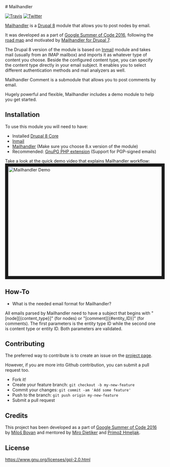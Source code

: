 <snippet>
    <content>
# Mailhandler

[![Travis](https://img.shields.io/travis/fantastic91/mailhandler.svg?maxAge=2592000)](https://travis-ci.org/fantastic91/mailhandler/)
[![Twitter](https://img.shields.io/twitter/url/https/github.com/fantastic91/mailhandler.svg?style=social)](https://twitter.com/intent/tweet?text=Wow:&url=https://github.com/fantastic91/mailhandler)

[Mailhandler](http://drupal.org/project/mailhandler) is a [Drupal 8](https://www.drupal.org/8) module that allows you to post nodes by email. 

It was developed as a part of [Google Summer of Code 2016](https://summerofcode.withgoogle.com/projects/#4520809229975552), following the [road map](https://www.drupal.org/node/2731519) and motivated by [Mailhandler for Drupal 7](https://www.drupal.org/project/mailhandler).

The Drupal 8 version of the module is based on [Inmail](https://www.drupal.org/project/inmail) module and takes mail (usually from an IMAP mailbox) and imports it as whatever type of content you choose. Beside the configured content type, you can specify the content type directly in your email subject. It enables you to select different authentication methods and mail analyzers as well.

Mailhandler Comment is a submodule that allows you to post comments by email.

Hugely powerful and flexible, Mailhandler includes a demo module to help you get started.

## Installation

To use this module you will need to have:
 - Installed [Drupal 8 Core](https://www.drupal.org/project/drupal)
 - [Inmail](https://www.drupal.org/project/inmail)
 - [Mailhandler](https://www.drupal.org/project/mailhandler) (Make sure you choose 8.x version of the module)
 - Recommended: [GnuPG PHP extension](http://php.net/manual/en/gnupg.setup.php) (Support for PGP-signed emails)

Take a look at the quick demo video that explains Mailhandler workflow:
<a href="https://vimeo.com/175383067" target="_blank"><img src="https://i.vimeocdn.com/video/582471712.webp?mw=640&mh=360" alt="Mailhandler Demo" width="640" height="360" border="10" /></a>

## How-To

- What is the needed email format for Mailhandler?

All emails parsed by Mailhandler need to have a subject that begins with "[node][{content_type}]" (for nodes) or "[comment][{#entity_ID}]" (for comments). The first parameters is the entity type ID while the second one is content type or entity ID. Both parameters are validated.

## Contributing

The preferred way to contribute is to create an issue on the [project page](https://www.drupal.org/project/issues/mailhandler?version=8.x).

However, if you are more into Github contribution, you can submit a pull request too.
- Fork it!
- Create your feature branch: `git checkout -b my-new-feature`
- Commit your changes: `git commit -am 'Add some feature'`
- Push to the branch: `git push origin my-new-feature`
- Submit a pull request

## Credits

This project has been developed as a part of [Google Summer of Code 2016](https://summerofcode.withgoogle.com/projects/#4520809229975552) by [Miloš Bovan](https://www.drupal.org/u/mbovan) and mentored by [Miro Dietiker](https://www.drupal.org/u/miro_dietiker) and [Primož Hmeljak](https://www.drupal.org/u/Primsi).

## License

https://www.gnu.org/licenses/gpl-2.0.html
    </content>
</snippet>
